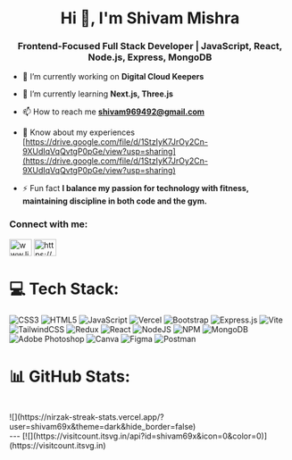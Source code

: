 <h1 align="center">Hi 👋, I'm Shivam Mishra</h1>
<h3 align="center">Frontend-Focused Full Stack Developer | JavaScript, React, Node.js, Express, MongoDB</h3>

- 🔭 I’m currently working on **Digital Cloud Keepers**

- 🌱 I’m currently learning **Next.js, Three.js**

- 📫 How to reach me **shivam969492@gmail.com**

- 📄 Know about my experiences [https://drive.google.com/file/d/1StzIyK7JrOy2Cn-9XUdIqVqQvtgP0pGe/view?usp=sharing](https://drive.google.com/file/d/1StzIyK7JrOy2Cn-9XUdIqVqQvtgP0pGe/view?usp=sharing)

- ⚡ Fun fact **I balance my passion for technology with fitness, maintaining discipline in both code and the gym.**

<h3 align="left">Connect with me:</h3>
<p align="left">
<a href="https://www.linkedin.com/in/shivam-mishra-553119250?utm_source=share&utm_campaign=share_via&utm_content=profile&utm_medium=ios_app" target="blank"><img align="center" src="https://raw.githubusercontent.com/rahuldkjain/github-profile-readme-generator/master/src/images/icons/Social/linked-in-alt.svg" alt="www.linkedin.com/in/ shivam-mishra-553119250" height="30" width="40" /></a>
<a href="https://www.instagram.com/shivam.mishra__7/profilecard/?igsh=MTEzbG5jcDUzOGdqbw=="><img align="center" src="https://raw.githubusercontent.com/rahuldkjain/github-profile-readme-generator/master/src/images/icons/Social/instagram.svg" alt="https://www.instagram.com/shivam.mishra__7/profilecard/?igsh=mtezbg5jcduzogdqbw==" height="30" width="40" /></a>
</p>

# 💻 Tech Stack:
![CSS3](https://img.shields.io/badge/css3-%231572B6.svg?style=for-the-badge&logo=css3&logoColor=white) ![HTML5](https://img.shields.io/badge/html5-%23E34F26.svg?style=for-the-badge&logo=html5&logoColor=white) ![JavaScript](https://img.shields.io/badge/javascript-%23323330.svg?style=for-the-badge&logo=javascript&logoColor=%23F7DF1E) ![Vercel](https://img.shields.io/badge/vercel-%23000000.svg?style=for-the-badge&logo=vercel&logoColor=white) ![Bootstrap](https://img.shields.io/badge/bootstrap-%238511FA.svg?style=for-the-badge&logo=bootstrap&logoColor=white) ![Express.js](https://img.shields.io/badge/express.js-%23404d59.svg?style=for-the-badge&logo=express&logoColor=%2361DAFB) ![Vite](https://img.shields.io/badge/vite-%23646CFF.svg?style=for-the-badge&logo=vite&logoColor=white) ![TailwindCSS](https://img.shields.io/badge/tailwindcss-%2338B2AC.svg?style=for-the-badge&logo=tailwind-css&logoColor=white) ![Redux](https://img.shields.io/badge/redux-%23593d88.svg?style=for-the-badge&logo=redux&logoColor=white) ![React](https://img.shields.io/badge/react-%2320232a.svg?style=for-the-badge&logo=react&logoColor=%2361DAFB) ![NodeJS](https://img.shields.io/badge/node.js-6DA55F?style=for-the-badge&logo=node.js&logoColor=white) ![NPM](https://img.shields.io/badge/NPM-%23CB3837.svg?style=for-the-badge&logo=npm&logoColor=white) ![MongoDB](https://img.shields.io/badge/MongoDB-%234ea94b.svg?style=for-the-badge&logo=mongodb&logoColor=white) ![Adobe Photoshop](https://img.shields.io/badge/adobe%20photoshop-%2331A8FF.svg?style=for-the-badge&logo=adobe%20photoshop&logoColor=white) ![Canva](https://img.shields.io/badge/Canva-%2300C4CC.svg?style=for-the-badge&logo=Canva&logoColor=white) ![Figma](https://img.shields.io/badge/figma-%23F24E1E.svg?style=for-the-badge&logo=figma&logoColor=white) ![Postman](https://img.shields.io/badge/Postman-FF6C37?style=for-the-badge&logo=postman&logoColor=white)
# 📊 GitHub Stats:
<br/>
![](https://nirzak-streak-stats.vercel.app/?user=shivam69x&theme=dark&hide_border=false)<br/>
---
[![](https://visitcount.itsvg.in/api?id=shivam69x&icon=0&color=0)](https://visitcount.itsvg.in)
